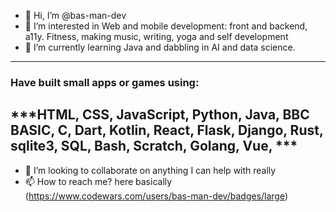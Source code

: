 - 👋 Hi, I’m @bas-man-dev
- 👀 I’m interested in Web and mobile development: front and backend, a11y. Fitness, making music, writing, yoga and self development
- 🌱 I’m currently learning Java and dabbling in AI and data science.
-----
### Have built small apps or games using:
***HTML, CSS, JavaScript, Python, Java, BBC BASIC, C, Dart, Kotlin, React, Flask, Django, Rust, sqlite3, SQL, Bash, Scratch, Golang, Vue,   ***
-----
- 💞️ I’m looking to collaborate on anything I can help with really
- 📫 How to reach me?  here basically
(https://www.codewars.com/users/bas-man-dev/badges/large)
<!---
bas-man-dev/bas-man-dev is a ✨ special ✨ repository because its `README.md` (this file) appears on your GitHub profile.
You can click the Preview link to take a look at your changes.
--->
